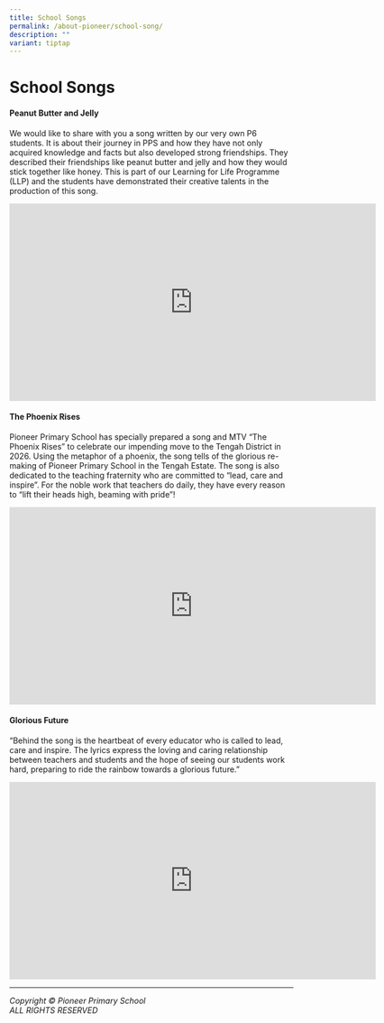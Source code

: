 ```yaml
---
title: School Songs
permalink: /about-pioneer/school-song/
description: ""
variant: tiptap
---
```

<h1>School Songs</h1>
<h4>Peanut Butter and Jelly</h4>
<p>We would like to share with you a song written by our very own P6 students.
It is about their journey in PPS and how they have not only acquired knowledge
and facts but also developed strong friendships. They described their friendships
like peanut butter and jelly and how they would stick together like honey.
This is part of our Learning for Life Programme (LLP) and the students
have demonstrated their creative talents in the production of this song.</p>
<div class="iframe-wrapper">
<iframe style="border:none;overflow:hidden" height="350" width="650" allowfullscreen="true" frameborder="0" src="https://www.facebook.com/plugins/video.php?height=314&amp;href=https%3A%2F%2Fwww.facebook.com%2Fpioneerprisch%2Fvideos%2F911143714162957%2F&amp;show_text=false&amp;width=650&amp;t=0"></iframe>
</div>
<h4>The Phoenix Rises</h4>
<p>Pioneer Primary School has specially prepared a song and MTV “The Phoenix
Rises” to celebrate our impending move to the Tengah District in 2026.
Using the metaphor of a phoenix, the song tells of the glorious re-making
of Pioneer Primary School in the Tengah Estate. The song is also dedicated
to the teaching fraternity who are committed to “lead, care and inspire”.
For the noble work that teachers do daily, they have every reason to “lift
their heads high, beaming with pride”!</p>
<div class="iframe-wrapper">
<iframe style="border:none;overflow:hidden" height="350" width="650" allowfullscreen="true" frameborder="0" src="https://www.facebook.com/plugins/video.php?height=314&amp;href=https%3A%2F%2Fwww.facebook.com%2Fpioneerprisch%2Fvideos%2F387389244259629%2F&amp;show_text=false&amp;width=650&amp;t=0"></iframe>
</div>
<h4>Glorious Future</h4>
<p>“Behind the song is the heartbeat of every educator who is called to lead,
care and inspire. The lyrics express the loving and caring relationship
between teachers and students and the hope of seeing our students work
hard, preparing to ride the rainbow towards a glorious future.”</p>
<div class="iframe-wrapper">
<iframe height="350" width="650" allowfullscreen="true" frameborder="0" src="https://www.youtube.com/embed/Fzg899wlz8c"></iframe>
</div>
<hr>
<p><em>Copyright © Pioneer Primary School<br>ALL RIGHTS RESERVED</em>
</p>
<p></p>
<p></p>